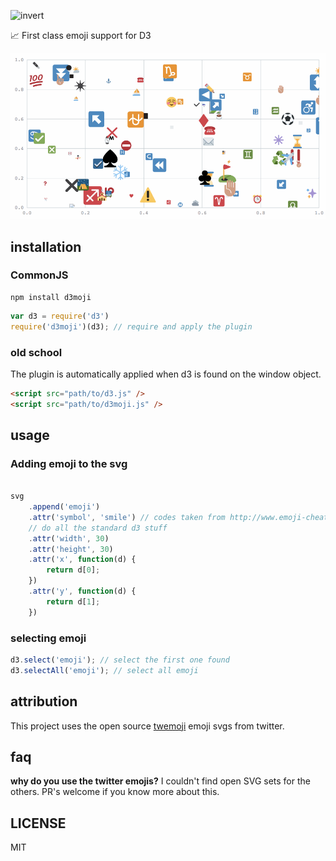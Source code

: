 
![invert](https://cloud.githubusercontent.com/assets/1074773/22858734/c86a504c-f07a-11e6-97a1-4ec86c68f0d6.png)


:chart_with_upwards_trend: First class emoji support for D3

![emojigif](./images/emoji.gif)

## installation

### CommonJS

```
npm install d3moji
```

```js
var d3 = require('d3')
require('d3moji')(d3); // require and apply the plugin
```


### old school

The plugin is automatically applied when d3 is found on the window object.

```html
<script src="path/to/d3.js" />
<script src="path/to/d3moji.js" /> 
```



## usage

### Adding emoji to the svg

```js

svg
    .append('emoji')
    .attr('symbol', 'smile') // codes taken from http://www.emoji-cheat-sheet.com/ the enclosing :colons: aren't necessary
    // do all the standard d3 stuff
    .attr('width', 30)
    .attr('height', 30)
    .attr('x', function(d) {
        return d[0];
    })
    .attr('y', function(d) {
        return d[1];
    })

```

### selecting emoji

```js
d3.select('emoji'); // select the first one found
d3.selectAll('emoji'); // select all emoji
```


## attribution

This project uses the open source [twemoji](https://github.com/twitter/twemoji) emoji svgs from twitter.

## faq

**why do you use the twitter emojis?** I couldn't find open SVG sets for the others. PR's welcome if you know more about this.

## LICENSE 
MIT
